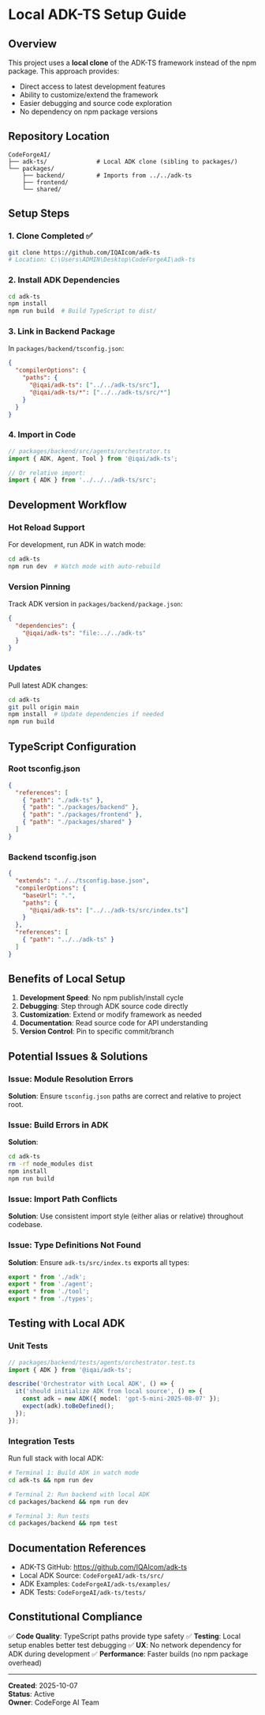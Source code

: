 # Local ADK-TS Setup Guide

## Overview
This project uses a **local clone** of the ADK-TS framework instead of the npm package. This approach provides:
- Direct access to latest development features
- Ability to customize/extend the framework
- Easier debugging and source code exploration
- No dependency on npm package versions

## Repository Location
```
CodeForgeAI/
├── adk-ts/              # Local ADK clone (sibling to packages/)
└── packages/
    ├── backend/         # Imports from ../../adk-ts
    ├── frontend/
    └── shared/
```

## Setup Steps

### 1. Clone Completed ✅
```bash
git clone https://github.com/IQAIcom/adk-ts
# Location: C:\Users\ADMIN\Desktop\CodeForgeAI\adk-ts
```

### 2. Install ADK Dependencies
```bash
cd adk-ts
npm install
npm run build  # Build TypeScript to dist/
```

### 3. Link in Backend Package
In `packages/backend/tsconfig.json`:
```json
{
  "compilerOptions": {
    "paths": {
      "@iqai/adk-ts": ["../../adk-ts/src"],
      "@iqai/adk-ts/*": ["../../adk-ts/src/*"]
    }
  }
}
```

### 4. Import in Code
```typescript
// packages/backend/src/agents/orchestrator.ts
import { ADK, Agent, Tool } from '@iqai/adk-ts';

// Or relative import:
import { ADK } from '../../../adk-ts/src';
```

## Development Workflow

### Hot Reload Support
For development, run ADK in watch mode:
```bash
cd adk-ts
npm run dev  # Watch mode with auto-rebuild
```

### Version Pinning
Track ADK version in `packages/backend/package.json`:
```json
{
  "dependencies": {
    "@iqai/adk-ts": "file:../../adk-ts"
  }
}
```

### Updates
Pull latest ADK changes:
```bash
cd adk-ts
git pull origin main
npm install  # Update dependencies if needed
npm run build
```

## TypeScript Configuration

### Root tsconfig.json
```json
{
  "references": [
    { "path": "./adk-ts" },
    { "path": "./packages/backend" },
    { "path": "./packages/frontend" },
    { "path": "./packages/shared" }
  ]
}
```

### Backend tsconfig.json
```json
{
  "extends": "../../tsconfig.base.json",
  "compilerOptions": {
    "baseUrl": ".",
    "paths": {
      "@iqai/adk-ts": ["../../adk-ts/src/index.ts"]
    }
  },
  "references": [
    { "path": "../../adk-ts" }
  ]
}
```

## Benefits of Local Setup

1. **Development Speed**: No npm publish/install cycle
2. **Debugging**: Step through ADK source code directly
3. **Customization**: Extend or modify framework as needed
4. **Documentation**: Read source code for API understanding
5. **Version Control**: Pin to specific commit/branch

## Potential Issues & Solutions

### Issue: Module Resolution Errors
**Solution**: Ensure `tsconfig.json` paths are correct and relative to project root.

### Issue: Build Errors in ADK
**Solution**: 
```bash
cd adk-ts
rm -rf node_modules dist
npm install
npm run build
```

### Issue: Import Path Conflicts
**Solution**: Use consistent import style (either alias or relative) throughout codebase.

### Issue: Type Definitions Not Found
**Solution**: Ensure `adk-ts/src/index.ts` exports all types:
```typescript
export * from './adk';
export * from './agent';
export * from './tool';
export * from './types';
```

## Testing with Local ADK

### Unit Tests
```typescript
// packages/backend/tests/agents/orchestrator.test.ts
import { ADK } from '@iqai/adk-ts';

describe('Orchestrator with Local ADK', () => {
  it('should initialize ADK from local source', () => {
    const adk = new ADK({ model: 'gpt-5-mini-2025-08-07' });
    expect(adk).toBeDefined();
  });
});
```

### Integration Tests
Run full stack with local ADK:
```bash
# Terminal 1: Build ADK in watch mode
cd adk-ts && npm run dev

# Terminal 2: Run backend with local ADK
cd packages/backend && npm run dev

# Terminal 3: Run tests
cd packages/backend && npm test
```

## Documentation References

- ADK-TS GitHub: https://github.com/IQAIcom/adk-ts
- Local ADK Source: `CodeForgeAI/adk-ts/src/`
- ADK Examples: `CodeForgeAI/adk-ts/examples/`
- ADK Tests: `CodeForgeAI/adk-ts/tests/`

## Constitutional Compliance

✅ **Code Quality**: TypeScript paths provide type safety
✅ **Testing**: Local setup enables better test debugging
✅ **UX**: No network dependency for ADK during development
✅ **Performance**: Faster builds (no npm package overhead)

---

**Created**: 2025-10-07  
**Status**: Active  
**Owner**: CodeForge AI Team
